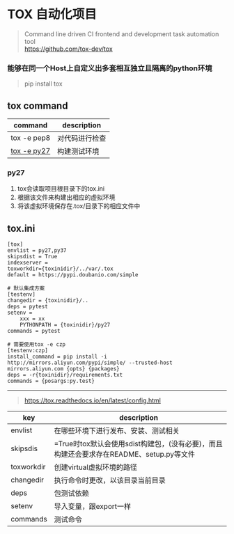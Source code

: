 # TOX 自动化项目
> Command line driven CI frontend and development task automation tool   
> https://github.com/tox-dev/tox   

### 能够在同一个Host上自定义出多套相互独立且隔离的python环境
> pip install tox

## tox command
command|description
---|---
tox -e pep8|对代码进行检查
[tox -e py27](#py27)|构建测试环境

### py27
1. tox会读取项目根目录下的tox.ini
2. 根据该文件来构建出相应的虚拟环境
3. 将该虚拟环境保存在.tox/目录下的相应文件中

## tox.ini
```
[tox]
envlist = py27,py37
skipsdist = True
indexserver =
toxworkdir={toxinidir}/../var/.tox
default = https://pypi.doubanio.com/simple

# 默认集成方案
[testenv]
changedir = {toxinidir}/.. 
deps = pytest
setenv = 
    xxx = xx
    PYTHONPATH = {toxinidir}/py27
commands = pytest

# 需要使用tox -e czp
[testenv:czp]
install_command = pip install -i http://mirrors.aliyun.com/pypi/simple/ --trusted-host mirrors.aliyun.com {opts} {packages}
deps = -r{toxinidir}/requirements.txt
commands = {posargs:py.test}
```
---
> https://tox.readthedocs.io/en/latest/config.html

key|description
---|---
envlist|在哪些环境下进行发布、安装、测试相关
skipsdis|=True时tox默认会使用sdist构建包，(没有必要)，而且构建还会要求存在README、setup.py等文件
toxworkdir|创建virtual虚拟环境的路径
changedir|执行命令时更改，以该目录当前目录
deps|包测试依赖
setenv|导入变量，跟export一样
commands|测试命令
